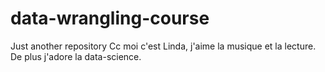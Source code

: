 # data-wrangling-course
Just another repository
Cc moi c'est Linda, j'aime la musique et la lecture.
De plus j'adore la data-science.

